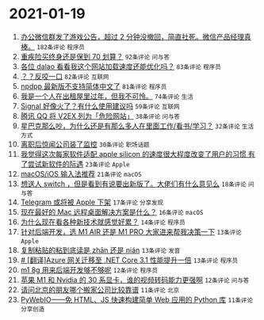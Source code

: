 # 2021-01-19

1. [办公微信群发了游戏公告，超过 2 分钟没撤回，简直社死。微信产品经理真棒。](https://www.v2ex.com/t/746231) `182条评论` `程序员`
1. [重疾险买终身还是保到 70 划算？](https://www.v2ex.com/t/746164) `92条评论` `问与答`
1. [各位 dalao 看看我这个网站加载速度还能优化吗？](https://www.v2ex.com/t/746175) `83条评论` `程序员`
1. [？？反咬一口](https://www.v2ex.com/t/746267) `82条评论` `互联网`
1. [npdpp 最新版不支持简体中文了](https://www.v2ex.com/t/746252) `81条评论` `程序员`
1. [我是一个人在出租屋里过年，但我不可怜。](https://www.v2ex.com/t/746172) `74条评论` `生活`
1. [Signal 好像火了？有什么使用建议吗](https://www.v2ex.com/t/746147) `59条评论` `互联网`
1. [腾讯 QQ 将 V2EX 列为「危险网站」](https://www.v2ex.com/t/746297) `38条评论` `问与答`
1. [星巴克那么吵，为什么还是有那么多人在里面工作/看书/学习？](https://www.v2ex.com/t/746322) `32条评论` `生活方式`
1. [离职后惊闻公司装了监控](https://www.v2ex.com/t/746299) `30条评论` `职场话题`
1. [我觉得这次每家软件适配 apple silicon 的速度很大程度改变了用户的习惯 有了尝试新软件的际遇](https://www.v2ex.com/t/746337) `23条评论` `Apple`
1. [macOS/iOS 输入法推荐](https://www.v2ex.com/t/746294) `21条评论` `macOS`
1. [想送人 switch ，但是看到有说要出新版了。大佬们有什么意见么](https://www.v2ex.com/t/746187) `18条评论` `问与答`
1. [Telegram 或将被 Apple 下架](https://www.v2ex.com/t/746280) `17条评论` `分享发现`
1. [现在最好的 Mac 远程桌面解决方案是什么？](https://www.v2ex.com/t/746238) `16条评论` `macOS`
1. [为什么现在看各种新技术就感觉好累？](https://www.v2ex.com/t/746336) `14条评论` `程序员`
1. [针对后端开发，选 M1 AIR 还是 M1 PRO 大家进来帮我决策一下](https://www.v2ex.com/t/746288) `13条评论` `Apple`
1. [复制粘贴的粘到底读是 zhān 还是 nián](https://www.v2ex.com/t/746150) `13条评论` `发音`
1. [# [翻译]Azure 网关迁移至 .NET Core 3.1 性能提升一倍](https://www.v2ex.com/t/746138) `13条评论` `程序员`
1. [m1 8g 用来后端开发够不够呢](https://www.v2ex.com/t/746295) `12条评论` `程序员`
1. [苹果 M1 和 Nvidia 的 30 系显卡，谁的视频转码能力更强啊](https://www.v2ex.com/t/746273) `12条评论` `问与答`
1. [请问北京的朋友哪个搬家公司比较靠谱](https://www.v2ex.com/t/746354) `11条评论` `北京`
1. [PyWebIO——免 HTML、JS 快速构建简单 Web 应用的 Python 库](https://www.v2ex.com/t/746349) `11条评论` `分享创造`

